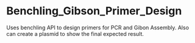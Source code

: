 # Benchling_Gibson_Primer_Design
Uses benchling API to design primers for PCR and Gibon Assembly. Also can create a plasmid to show the final expected result.

